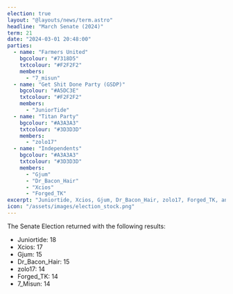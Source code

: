 ```yaml
---
election: true
layout: "@layouts/news/term.astro"
headline: "March Senate (2024)"
term: 21
date: "2024-03-01 20:48:00"
parties:
  - name: "Farmers United"
    bgcolour: "#7318D5"
    txtcolour: "#F2F2F2"
    members:
      - "7_misun"
  - name: "Get Shit Done Party (GSDP)"
    bgcolour: "#A5DC3E"
    txtcolour: "#F2F2F2"
    members:
      - "JuniorTide"
  - name: "Titan Party"
    bgcolour: "#A3A3A3"
    txtcolour: "#3D3D3D"
    members:
      - "zolo17"
  - name: "Independents"
    bgcolour: "#A3A3A3"
    txtcolour: "#3D3D3D"
    members:
      - "Gjum"
      - "Dr_Bacon_Hair"
      - "Xcios"
      - "Forged_TK"
excerpt: "Juniortide, Xcios, Gjum, Dr_Bacon_Hair, zolo17, Forged_TK, and 7_Misun were elected to the senate."
icon: "/assets/images/election_stock.png"
---
```

The Senate Election returned with the following results:

- Juniortide: 18
- Xcios: 17
- Gjum: 15
- Dr_Bacon_Hair: 15
- zolo17: 14
- Forged_TK: 14
- 7_Misun: 14

